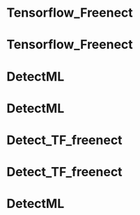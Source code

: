 # Tensorflow_Freenect
# Tensorflow_Freenect
# DetectML
# DetectML
# Detect_TF_freenect
# Detect_TF_freenect
# DetectML

